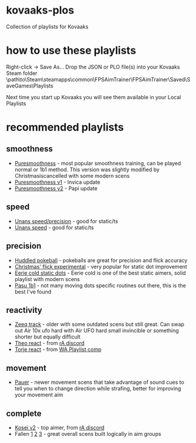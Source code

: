 # kovaaks-plos
Collection of playlists for Kovaaks

# how to use these playlists
Right-click -> Save As...
Drop the JSON or PLO file(s) into your Kovaaks Steam folder
\path\to\Steam\steamapps\common\FPSAimTrainer\FPSAimTrainer\Saved\SaveGames\Playlists

Next time you start up Kovaaks you will see them available in your Local Playlists

# recommended playlists

## smoothness
* [Puresmoothness](https://github.com/riddbtw/kovaaks-plos/blob/main/PureG%20Smoothness.json) - most popular smoothness training, can be played normal or 1b1 method.  This version was slightly modified by Christmasiscancelled with some modern scens
* [Puresmoothness v1](https://github.com/riddbtw/kovaaks-plos/blob/main/PureSmoothness_Updated_Invica.json) - Invica update
* [Puresmoothness v2](https://github.com/riddbtw/kovaaks-plos/blob/main/PureSmoothness_updated.json) - Papi update

## speed
* [Unans speed/precision](https://github.com/riddbtw/kovaaks-plos/blob/main/Speed_and_flicking_accuracy.json) - good for static/ts
* [Unans speed](https://github.com/riddbtw/kovaaks-plos/blob/main/Just%20move%20your%20hand%20faster.json) - good for static/ts

## precision
* [Huddled pokeball](https://github.com/riddbtw/kovaaks-plos/blob/main/Huddled_Pokeball.json) - pokeballs are great for precision and flick accuracy
* [Christmas' flick experimental](https://github.com/riddbtw/kovaaks-plos/blob/main/flick%20experimental.json) - very popular for static dot improvement
* [Eerie cold static dots](https://github.com/riddbtw/kovaaks-plos/blob/main/EerieCold%20-%20Static.json) - Eerie cold is one of the best static aimers, solid playlist with modern scens
* [Pasu 1b1](https://github.com/riddbtw/kovaaks-plos/blob/main/pasu_1by1.json) - not many moving dots specific routines out there, this is the best I've found

## reactivity
* [Zeeq track](https://github.com/riddbtw/kovaaks-plos/blob/main/Zeeq%20-%20Tracking.json) - older with some outdated scens but still great.  Can swap out Air 10x ufo hard with Air UFO hard small invincible or something shorter but equally difficult
* [Theo react](https://github.com/riddbtw/kovaaks-plos/blob/main/Theo%20-%20Reactivity.json) - from [rA discord](discord.gg/raim)
* [Torje react](https://github.com/riddbtw/kovaaks-plos/blob/main/Torje_Reactivity_conditioning_v2.json) - from [WA Playlist comp](http://bit.ly/waplo)

## movement
* [Pauer](https://github.com/riddbtw/kovaaks-plos/blob/main/pauer%20movement.json) - newer movement scens that take advantage of sound cues to tell you when to change direction while strafing, better for improving your movement aim

## complete
* [Kosei v2](https://github.com/riddbtw/kovaaks-plos/blob/main/Kosei_v2_not_complete.json) - top aimer, from [rA discord](discord.gg/raim)
* Fallen [1](https://github.com/riddbtw/kovaaks-plos/blob/main/Fallen%20Complete%20%231%20(play%201x).json) [2](https://github.com/riddbtw/kovaaks-plos/blob/main/Fallen%20Complete%20%232%20(play%201x).json) [3](https://github.com/riddbtw/kovaaks-plos/blob/main/Fallen%20Complete%20%233%20(play%201x).json) - great overall scens built logically in aim groups
